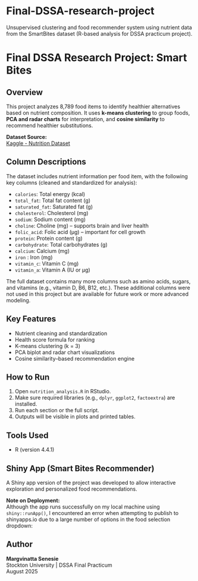 # Final-DSSA-research-project

Unsupervised clustering and food recommender system using nutrient data from the SmartBites dataset (R-based analysis for DSSA practicum project).

# Final DSSA Research Project: Smart Bites

## Overview
This project analyzes 8,789 food items to identify healthier alternatives based on nutrient composition. It uses **k-means clustering** to group foods, **PCA and radar charts** for interpretation, and **cosine similarity** to recommend healthier substitutions.

**Dataset Source:**  
[Kaggle - Nutrition Dataset](https://www.kaggle.com/datasets/gokulprasantht/nutrition-dataset)

## Column Descriptions
The dataset includes nutrient information per food item, with the following key columns (cleaned and standardized for analysis):

- `calories`: Total energy (kcal)  
- `total_fat`: Total fat content (g)  
- `saturated_fat`: Saturated fat (g)  
- `cholesterol`: Cholesterol (mg)  
- `sodium`: Sodium content (mg)  
- `choline`: Choline (mg) – supports brain and liver health  
- `folic_acid`: Folic acid (µg) – important for cell growth  
- `protein`: Protein content (g)  
- `carbohydrate`: Total carbohydrates (g)  
- `calcium`: Calcium (mg)  
- `iron` : Iron (mg)  
- `vitamin_c`: Vitamin C (mg)  
- `vitamin_a`: Vitamin A (IU or µg)  

The full dataset contains many more columns such as amino acids, sugars, and vitamins (e.g., vitamin D, B6, B12, etc.). These additional columns were not used in this project but are available for future work or more advanced modeling.

## Key Features
- Nutrient cleaning and standardization  
- Health score formula for ranking  
- K-means clustering (k = 3)  
- PCA biplot and radar chart visualizations  
- Cosine similarity–based recommendation engine  

## How to Run
1. Open `nutrition_analysis.R` in RStudio.  
2. Make sure required libraries (e.g., `dplyr`, `ggplot2`, `factoextra`) are installed.  
3. Run each section or the full script.  
4. Outputs will be visible in plots and printed tables.  

## Tools Used
- R (version 4.4.1)

## Shiny App (Smart Bites Recommender)
A Shiny app version of the project was developed to allow interactive exploration and personalized food recommendations.

**Note on Deployment:**  
Although the app runs successfully on my local machine using `shiny::runApp()`, I encountered an error when attempting to publish to shinyapps.io due to a large number of options in the food selection dropdown:

## Author
**Margvinatta Senesie**  
Stockton University | DSSA Final Practicum  
August 2025
